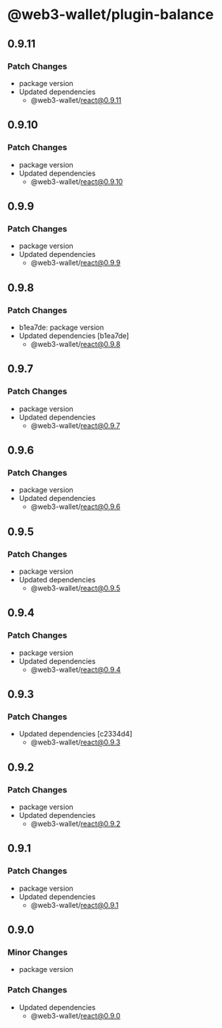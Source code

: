 # @web3-wallet/plugin-balance

## 0.9.11

### Patch Changes

- package version
- Updated dependencies
  - @web3-wallet/react@0.9.11

## 0.9.10

### Patch Changes

- package version
- Updated dependencies
  - @web3-wallet/react@0.9.10

## 0.9.9

### Patch Changes

- package version
- Updated dependencies
  - @web3-wallet/react@0.9.9

## 0.9.8

### Patch Changes

- b1ea7de: package version
- Updated dependencies [b1ea7de]
  - @web3-wallet/react@0.9.8

## 0.9.7

### Patch Changes

- package version
- Updated dependencies
  - @web3-wallet/react@0.9.7

## 0.9.6

### Patch Changes

- package version
- Updated dependencies
  - @web3-wallet/react@0.9.6

## 0.9.5

### Patch Changes

- package version
- Updated dependencies
  - @web3-wallet/react@0.9.5

## 0.9.4

### Patch Changes

- package version
- Updated dependencies
  - @web3-wallet/react@0.9.4

## 0.9.3

### Patch Changes

- Updated dependencies [c2334d4]
  - @web3-wallet/react@0.9.3

## 0.9.2

### Patch Changes

- package version
- Updated dependencies
  - @web3-wallet/react@0.9.2

## 0.9.1

### Patch Changes

- package version
- Updated dependencies
  - @web3-wallet/react@0.9.1

## 0.9.0

### Minor Changes

- package version

### Patch Changes

- Updated dependencies
  - @web3-wallet/react@0.9.0
